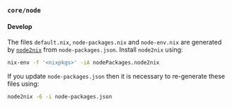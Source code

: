 ### `core/node`

#### Develop

The files `default.nix`, `node-packages.nix` and `node-env.nix` are generated by [`node2nix`](https://github.com/svanderburg/node2nix) from `node-packages.json`. Install `node2nix` using:

```bash
nix-env -f '<nixpkgs>' -iA nodePackages.node2nix
```

If you update `node-packages.json` then it is necessary to re-generate these files using:

```bash
node2nix -6 -i node-packages.json
```
